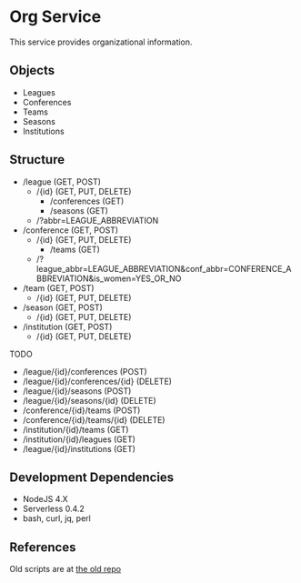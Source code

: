 Org Service
===========

This service provides organizational information.

## Objects
* Leagues
* Conferences
* Teams
* Seasons
* Institutions

## Structure
* /league (GET, POST)
  * /{id} (GET, PUT, DELETE)
    * /conferences (GET)
    * /seasons (GET)
  * /?abbr=LEAGUE_ABBREVIATION
* /conference (GET, POST)
  * /{id} (GET, PUT, DELETE)
    * /teams (GET)
  * /?league_abbr=LEAGUE_ABBREVIATION&conf_abbr=CONFERENCE_ABBREVIATION&is_women=YES_OR_NO
* /team (GET, POST)
  * /{id} (GET, PUT, DELETE)
* /season (GET, POST)
  * /{id} (GET, PUT, DELETE)
* /institution (GET, POST)
  * /{id} (GET, PUT, DELETE)

TODO
* /league/{id}/conferences (POST)
* /league/{id}/conferences/{id} (DELETE)
* /league/{id}/seasons (POST)
* /league/{id}/seasons/{id} (DELETE)
* /conference/{id}/teams (POST)
* /conference/{id}/teams/{id} (DELETE)
* /institution/{id}/teams (GET)
* /institution/{id}/leagues (GET)
* /league/{id}/institutions (GET)

## Development Dependencies
* NodeJS 4.X
* Serverless 0.4.2
* bash, curl, jq, perl

## References
Old scripts are at [the old repo](https://github.com/cohoe/OpenPuck/tree/45160b6e6987a6de2563b4bfd8b9e143553ea79c)